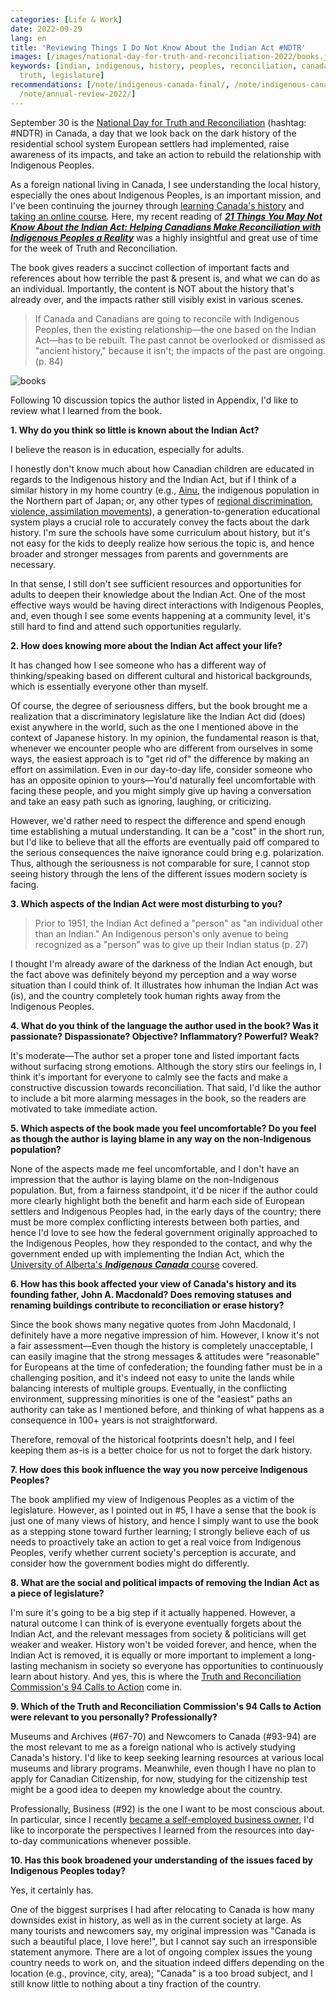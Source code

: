```yaml
---
categories: [Life & Work]
date: 2022-09-29
lang: en
title: 'Reviewing Things I Do Not Know About the Indian Act #NDTR'
images: [/images/national-day-for-truth-and-reconciliation-2022/books.jpeg]
keywords: [indian, indigenous, history, peoples, reconciliation, canada, book, author,
  truth, legislature]
recommendations: [/note/indigenous-canada-final/, /note/indigenous-canada-mid-term/,
  /note/annual-review-2022/]
---
```


September 30 is the [National Day for Truth and Reconciliation](https://www.canada.ca/en/canadian-heritage/campaigns/national-day-truth-reconciliation.html) (hashtag: #NDTR) in Canada, a day that we look back on the dark history of the residential school system European settlers had implemented, raise awareness of its impacts, and take an action to rebuild the relationship with Indigenous Peoples.

As a foreign national living in Canada, I see understanding the local history, especially the ones about Indigenous Peoples, is an important mission, and I've been continuing the journey through [learning Canada's history](/note/indigenous-canada-mid-term/) and [taking an online course](/note/indigenous-canada-final/)*.* Here, my recent reading of **[*21 Things You May Not Know About the Indian Act: Helping Canadians Make Reconciliation with Indigenous Peoples a Reality*](https://amzn.to/3UBwPnn)** was a highly insightful and great use of time for the week of Truth and Reconciliation.

The book gives readers a succinct collection of important facts and references about how terrible the past & present is, and what we can do as an individual. Importantly, the content is NOT about the history that's already over, and the impacts rather still visibly exist in various scenes.

> If Canada and Canadians are going to reconcile with Indigenous Peoples, then the existing relationship—the one based on the Indian Act—has to be rebuilt. The past cannot be overlooked or dismissed as "ancient history," because it isn't; the impacts of the past are ongoing. (p. 84)

![books](/images/national-day-for-truth-and-reconciliation-2022/books.jpeg)

Following 10 discussion topics the author listed in Appendix, I'd like to review what I learned from the book.

**1. Why do you think so little is known about the Indian Act?**

I believe the reason is in education, especially for adults. 

I honestly don't know much about how Canadian children are educated in regards to the Indigenous history and the Indian Act, but if I think of a similar history in my home country (e.g., [Ainu](https://en.wikipedia.org/wiki/Ainu_people), the indigenous population in the Northern part of Japan; or, any other types of [regional discrimination, violence, assimilation movements](https://en.wikipedia.org/wiki/Burakumin)), a generation-to-generation educational system plays a crucial role to accurately convey the facts about the dark history. I'm sure the schools have some curriculum about history, but it's not easy for the kids to deeply realize how serious the topic is, and hence broader and stronger messages from parents and governments are necessary.

In that sense, I still don't see sufficient resources and opportunities for adults to deepen their knowledge about the Indian Act. One of the most effective ways would be having direct interactions with Indigenous Peoples, and, even though I see some events happening at a community level, it's still hard to find and attend such opportunities regularly.

**2. How does knowing more about the Indian Act affect your life?**

It has changed how I see someone who has a different way of thinking/speaking based on different cultural and historical backgrounds, which is essentially everyone other than myself. 

Of course, the degree of seriousness differs, but the book brought me a realization that a discriminatory legislature like the Indian Act did (does) exist anywhere in the world, such as the one I mentioned above in the context of Japanese history. In my opinion, the fundamental reason is that, whenever we encounter people who are different from ourselves in some ways, the easiest approach is to "get rid of" the difference by making an effort on assimilation. Even in our day-to-day life, consider someone who has an opposite opinion to yours—You'd naturally feel uncomfortable with facing these people, and you might simply give up having a conversation and take an easy path such as ignoring, laughing, or criticizing.

However, we'd rather need to respect the difference and spend enough time establishing a mutual understanding. It can be a "cost" in the short run, but I'd like to believe that all the efforts are eventually paid off compared to the serious consequences the naive ignorance could bring e.g. polarization. Thus, although the seriousness is not comparable for sure, I cannot stop seeing history through the lens of the different issues modern society is facing.

**3. Which aspects of the Indian Act were most disturbing to you?**

> Prior to 1951, the Indian Act defined a "person" as "an individual other than an Indian." An Indigenous person's only avenue to being recognized as a "person" was to give up their Indian status (p. 27)

I thought I'm already aware of the darkness of the Indian Act enough, but the fact above was definitely beyond my perception and a way worse situation than I could think of. It illustrates how inhuman the Indian Act was (is), and the country completely took human rights away from the Indigenous Peoples.

**4. What do you think of the language the author used in the book? Was it passionate? Dispassionate? Objective? Inflammatory? Powerful? Weak?**

It's moderate—The author set a proper tone and listed important facts without surfacing strong emotions. Although the story stirs our feelings in, I think it's important for everyone to calmly see the facts and make a constructive discussion towards reconciliation. That said, I'd like the author to include a bit more alarming messages in the book, so the readers are motivated to take immediate action.

**5. Which aspects of the book made you feel uncomfortable? Do you feel as though the author is laying blame in any way on the non-Indigenous population?**

None of the aspects made me feel uncomfortable, and I don't have an impression that the author is laying blame on the non-Indigenous population. But, from a fairness standpoint, it'd be nicer if the author could more clearly highlight both the benefit and harm each side of European settlers and Indigenous Peoples had, in the early days of the country; there must be more complex conflicting interests between both parties, and hence I'd love to see how the federal government originally approached to the Indigenous Peoples, how they responded to the contact, and why the government ended up with implementing the Indian Act, which the [University of Alberta's ***Indigenous Canada*** course](https://www.coursera.org/learn/indigenous-canada) covered.

**6. How has this book affected your view of Canada's history and its founding father, John A. Macdonald? Does removing statuses and renaming buildings contribute to reconciliation or erase history?**

Since the book shows many negative quotes from John Macdonald, I definitely have a more negative impression of him. However, I know it's not a fair assessment—Even though the history is completely unacceptable, I can easily imagine that the strong messages & attitudes were "reasonable" for Europeans at the time of confederation; the founding father must be in a challenging position, and it's indeed not easy to unite the lands while balancing interests of multiple groups. Eventually, in the conflicting environment, suppressing minorities is one of the "easiest" paths an authority can take as I mentioned before, and thinking of what happens as a consequence in 100+ years is not straightforward.

Therefore, removal of the historical footprints doesn't help, and I feel keeping them as-is is a better choice for us not to forget the dark history.

**7. How does this book influence the way you now perceive Indigenous Peoples?**

The book amplified my view of Indigenous Peoples as a victim of the legislature. However, as I pointed out in #5, I have a sense that the book is just one of many views of history, and hence I simply want to use the book as a stepping stone toward further learning; I strongly believe each of us needs to proactively take an action to get a real voice from Indigenous Peoples, verify whether current society's perception is accurate, and consider how the government bodies might do differently.

**8. What are the social and political impacts of removing the Indian Act as a piece of legislature?**

I'm sure it's going to be a big step if it actually happened. However, a natural outcome I can think of is everyone eventually forgets about the Indian Act, and the relevant messages from society & politicians will get weaker and weaker. History won't be voided forever, and hence, when the Indian Act is removed, it is equally or more important to implement a long-lasting mechanism in society so everyone has opportunities to continuously learn about history. And yes, this is where the [Truth and Reconciliation Commission's 94 Calls to Action](https://www.rcaanc-cirnac.gc.ca/eng/1524494530110/1557511412801) come in. 

**9. Which of the Truth and Reconciliation Commission's 94 Calls to Action were relevant to you personally? Professionally?**

Museums and Archives (#67-70) and Newcomers to Canada (#93-94) are the most relevant to me as a foreign national who is actively studying Canada's history. I'd like to keep seeking learning resources at various local museums and library programs. Meanwhile, even though I have no plan to apply for Canadian Citizenship, for now, studying for the citizenship test might be a good idea to deepen my knowledge about the country.

Professionally, Business (#92) is the one I want to be most conscious about. In particular, since I recently [became a self-employed business owner](/note/becoming-a-freelancer-in-canada/), I'd like to incorporate the perspectives I learned from the resources into day-to-day communications whenever possible.

**10. Has this book broadened your understanding of the issues faced by Indigenous Peoples today?**

Yes, it certainly has.

One of the biggest surprises I had after relocating to Canada is how many downsides exist in history, as well as in the current society at large. As many tourists and newcomers say, my original impression was "Canada is such a beautiful place, I love here!", but I cannot say such an irresponsible statement anymore. There are a lot of ongoing complex issues the young country needs to work on, and the situation indeed differs depending on the location (e.g., province, city, area); "Canada" is a too broad subject, and I still know little to nothing about a tiny fraction of the country.
